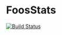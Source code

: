 # FoosStats
[![Build Status](https://dev.azure.com/jfranklin/FoosStats/_apis/build/status/jfrank23.FoosStats?branchName=master)](https://dev.azure.com/jfranklin/FoosStats/_build/latest?definitionId=1&branchName=master)
